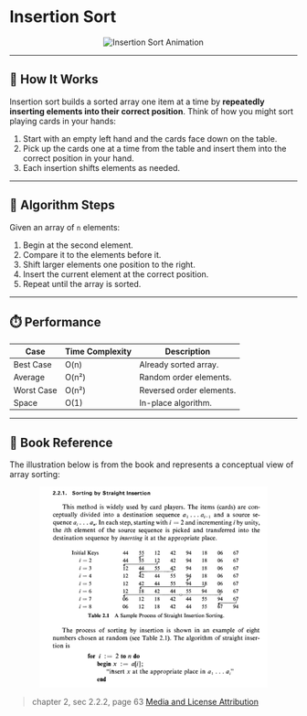 # Insertion Sort

<p align="center">
  <img src="https://upload.wikimedia.org/wikipedia/commons/2/24/Sorting_insertion_sort_anim.gif" alt="Insertion Sort Animation" width="400"/>
</p>

---

## 🧠 How It Works

Insertion sort builds a sorted array one item at a time by **repeatedly inserting elements into their correct position**. Think of how you might sort playing cards in your hands:

1. Start with an empty left hand and the cards face down on the table.
2. Pick up the cards one at a time from the table and insert them into the correct position in your hand.
3. Each insertion shifts elements as needed.

---

## 🧮 Algorithm Steps

Given an array of `n` elements:
1. Begin at the second element.
2. Compare it to the elements before it.
3. Shift larger elements one position to the right.
4. Insert the current element at the correct position.
5. Repeat until the array is sorted.

---

## ⏱️ Performance

| Case        | Time Complexity | Description                         |
|-------------|------------------|-------------------------------------|
| Best Case   | O(n)             | Already sorted array.               |
| Average     | O(n²)            | Random order elements.              |
| Worst Case  | O(n²)            | Reversed order elements.            |
| Space       | O(1)             | In-place algorithm.                 |

---

## 📘 Book Reference

The illustration below is from the book and represents a conceptual view of array sorting:

<p align="center">
  <img src="/assets/insertion_sort.png" alt="Array Sorting Illustration" width="400"/>
</p>

> chapter 2, sec 2.2.2, page 63 
> [Media and License Attribution](/REFERENCES.md)

